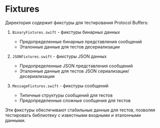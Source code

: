 # Fixtures

Директория содержит фикстуры для тестирования Protocol Buffers:

1. `BinaryFixtures.swift` - фикстуры бинарных данных
   - Предопределенные бинарные представления сообщений
   - Эталонные данные для тестов десериализации

2. `JSONFixtures.swift` - фикстуры JSON данных
   - Предопределенные JSON представления сообщений
   - Эталонные данные для тестов JSON сериализации/десериализации

3. `MessageFixtures.swift` - фикстуры сообщений
   - Типичные структуры сообщений для тестов
   - Предопределенные сложные сообщения для тестов

Эти фикстуры обеспечивают стабильные данные для тестов, позволяя тестировать
библиотеку с известными входными и эталонными данными. 